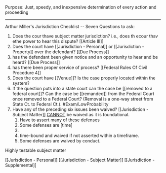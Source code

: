 Purpose:  Just, speedy, and inexpensive determination of every action and proceeding

---

Arthur Miller's Jurisdiction Checklist -- Seven Questions to ask:
1. Does the cour thave subject matter jurisdiction?  i.e., does th ecour thav ethe power to hear this dispute? [[Article III]]
2. Does the court have [[Jurisdiction - Personal]] or [[Jurisdiction - Property]] over the defendant? [[Due Process]]
3. has the defendant been given notice and an opportunity to hear and be heard? [[Due Process]]
4. has there been proper service of process? [[Federal Rules Of Civil Procedure 4]]
5. Does the court have [[Venue]]? Is the case properly located within the system?
6. If the question puts into a state court can the case be [[removed to a federal court]]?  Can the case be [[remanded]] from the Federal Court once removed to a Federal Court?  (Removal is a one-way street from State Ct. to Federal Ct.). #Exam/LowProbability
7. Have any of the preceding six issues been waived?  [[Jurisdiction - Subject Matter]] <u>CANNOT</u> be waived as it is foundational.  
	1. Have to assert many of these defenses
	2. Some defenses are [time]
	3. 
	4. time-bound and waived if not asserted within a timeframe.
	5. Some defenses are waived by conduct.

Highly testable subject matter



[[Jurisdiction - Personal]]
[[Jurisdiction - Subject Matter]]
[[Jurisdiction - Supplemental]]